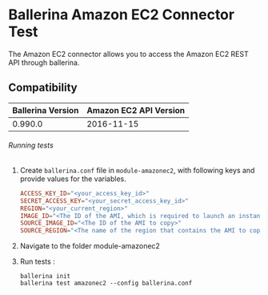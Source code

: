 # Ballerina Amazon EC2 Connector Test

The Amazon EC2 connector allows you to access the Amazon EC2 REST API through ballerina.

## Compatibility
| Ballerina Version | Amazon EC2 API Version |
|-------------------|----------------------  |
| 0.990.0           | 2016-11-15             |

###### Running tests

1. Create `ballerina.conf` file in `module-amazonec2`, with following keys and provide values for the variables.
    
    ```.conf
    ACCESS_KEY_ID="<your_access_key_id>"
    SECRET_ACCESS_KEY="<your_secret_access_key_id>"
    REGION="<your_current_region>"
    IMAGE_ID="<The ID of the AMI, which is required to launch an instance>"
    SOURCE_IMAGE_ID="<The ID of the AMI to copy>"
    SOURCE_REGION="<The name of the region that contains the AMI to copy>"
    ```
2. Navigate to the folder module-amazonec2

3. Run tests :

    ```ballerina
    ballerina init
    ballerina test amazonec2 --config ballerina.conf
    ```
```